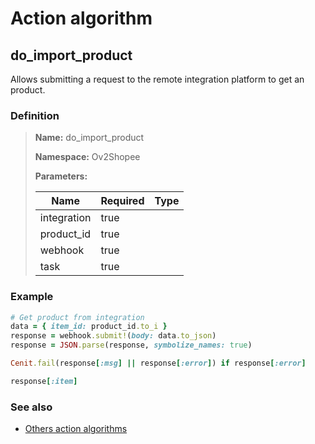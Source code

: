 # Action algorithm

## do_import_product

Allows submitting a request to the remote integration platform to get an product.
    
### Definition

> **Name:** do_import_product
> 
> **Namespace:** Ov2Shopee
>
> **Parameters:**
> 
> | Name | Required | Type |
> | --- | --- | --- |
> | integration | true |  |
> | product_id | true |  |
> | webhook | true |  |
> | task | true |  |

### Example
```ruby
# Get product from integration
data = { item_id: product_id.to_i }
response = webhook.submit!(body: data.to_json)
response = JSON.parse(response, symbolize_names: true)

Cenit.fail(response[:msg] || response[:error]) if response[:error]

response[:item]
```

### See also
* [Others action algorithms](overview?id=do_import_product)